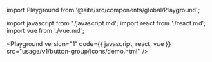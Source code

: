 import Playground from '@site/src/components/global/Playground';

import javascript from './javascript.md';
import react from './react.md';
import vue from './vue.md';

<Playground version="1" code={{ javascript, react, vue }} src="usage/v1/button-group/icons/demo.html" />
